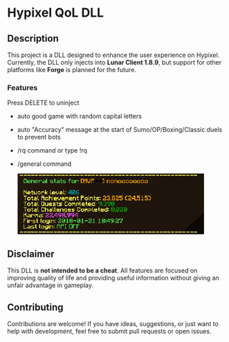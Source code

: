 # Hypixel QoL DLL 

## Description

This project is a DLL designed to enhance the user experience on Hypixel. Currently, the DLL only injects into **Lunar Client 1.8.9**, but support for other platforms like **Forge** is planned for the future.

### Features

Press DELETE to uninject

- auto good game with random capital letters
- auto "Accuracy" message at the start of Sumo/OP/Boxing/Classic duels to prevent bots
- /rq command or type !rq
- /general command 

  ![alt text](image.png)

## Disclaimer

This DLL is **not intended to be a cheat**. All features are focused on improving quality of life and providing useful information without giving an unfair advantage in gameplay.

## Contributing

Contributions are welcome! If you have ideas, suggestions, or just want to help with development, feel free to submit pull requests or open issues.
